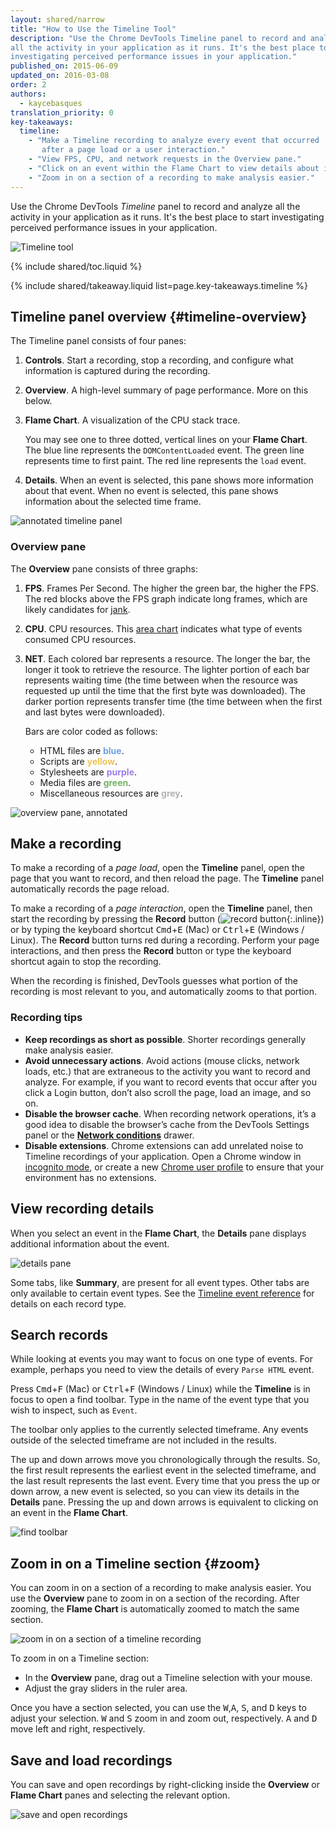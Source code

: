 ```yaml
---
layout: shared/narrow
title: "How to Use the Timeline Tool"
description: "Use the Chrome DevTools Timeline panel to record and analyze 
all the activity in your application as it runs. It's the best place to start 
investigating perceived performance issues in your application."
published_on: 2015-06-09
updated_on: 2016-03-08
order: 2
authors:
  - kaycebasques
translation_priority: 0
key-takeaways:
  timeline:
    - "Make a Timeline recording to analyze every event that occurred 
       after a page load or a user interaction."
    - "View FPS, CPU, and network requests in the Overview pane."
    - "Click on an event within the Flame Chart to view details about it."
    - "Zoom in on a section of a recording to make analysis easier."
---
```


<p class="intro">Use the Chrome DevTools <em>Timeline</em> panel to record 
and analyze all the activity in your application as it runs. It's the best 
place to start investigating perceived performance issues in your 
application.</p>

![Timeline tool](imgs/timeline-panel.png)

{% include shared/toc.liquid %}

{% include shared/takeaway.liquid list=page.key-takeaways.timeline %}

## Timeline panel overview {#timeline-overview}

The Timeline panel consists of four panes:

1. **Controls**. Start a recording, stop a recording, and 
   configure what information is captured during the recording.
2. **Overview**. A high-level summary of page performance. More on this 
   below.
3. **Flame Chart**. A visualization of the CPU stack trace. 

   You may see one to three dotted, vertical lines on your **Flame Chart**. The 
   blue line represents the `DOMContentLoaded` event. The green line represents 
   time to first paint. The red line represents the `load` event. 
4. **Details**. When an event is selected, this pane shows more information 
   about that event. When no event is selected, this pane shows information 
   about the selected time frame. 

![annotated timeline panel](imgs/timeline-annotated.png)

### Overview pane

The **Overview** pane consists of three graphs:

1. **FPS**. Frames Per Second. The higher the green bar, the higher the 
   FPS. The red blocks above the FPS graph indicate long frames, which are 
   likely candidates for [jank][jank].
2. **CPU**. CPU resources. This [area chart][ac] indicates what type of events 
   consumed CPU resources. 
3. **NET**. Each colored bar represents a resource. The longer the bar, the
   longer it took to retrieve the resource. The lighter portion of each bar 
   represents waiting time (the time between when the resource was requested
   up until the time that the first byte was downloaded). The darker portion
   represents transfer time (the time between when the first and last bytes
   were downloaded).

   Bars are color coded as follows:
   <!-- source: https://goo.gl/eANVFf -->
   * HTML files are **<span style="color:hsl(214, 67%, 66%)">blue</span>**.
   * Scripts are **<span style="color:hsl(43, 83%, 64%)">yellow</span>**.
   * Stylesheets are **<span style="color:hsl(256, 67%, 70%)">purple</span>**.
   * Media files are **<span style="color:hsl(109, 33%, 55%)">green</span>**.
   * Miscellaneous resources are 
     **<span style="color:hsl(0, 0%, 70%)">grey</span>**.

![overview pane, annotated](imgs/overview-annotated.jpg)

[ac]: https://en.wikipedia.org/wiki/Area_chart 
[jank]: /web/fundamentals/performance/rendering/

## Make a recording

To make a recording of a *page load*, open the **Timeline** panel, open the 
page that you want to record, and then reload the page. The **Timeline** 
panel automatically records the page reload.

To make a recording of a *page interaction*, open the **Timeline** panel, then
start the recording by pressing the **Record** button 
(![record button](imgs/record-off.png){:.inline}) or by typing the keyboard 
shortcut <kbd>Cmd</kbd>+<kbd>E</kbd> (Mac) or <kbd>Ctrl</kbd>+<kbd>E</kbd> 
(Windows / Linux). The **Record** button turns red during a recording. Perform 
your page interactions, and then press the **Record** button or type the 
keyboard shortcut again to stop the recording.

When the recording is finished, DevTools guesses what portion of the recording
is most relevant to you, and automatically zooms to that portion.

### Recording tips

* **Keep recordings as short as possible**. Shorter recordings generally make 
  analysis easier.
* **Avoid unnecessary actions**. Avoid actions (mouse clicks, network loads, 
  etc.) that are extraneous to the activity you want to record and analyze. 
  For example, if you want to record events that occur after you click a Login 
  button, don’t also scroll the page, load an image, and so on.
* **Disable the browser cache**. When recording network operations, it’s a 
  good idea to disable the browser’s cache from the DevTools Settings panel or
  the [**Network conditions**][nc] drawer.
* **Disable extensions**. Chrome extensions can add unrelated noise to 
  Timeline recordings of your application. Open a Chrome window in 
  [incognito mode][incognito], or create a new 
  [Chrome user profile][new chrome profile] to ensure that your environment
  has no extensions.

[nc]: /web/tools/chrome-devtools/profile/network-performance/network-conditions#network-conditions
[incognito]: https://support.google.com/chrome/answer/95464
[new chrome profile]: https://support.google.com/chrome/answer/142059

## View recording details

When you select an event in the **Flame Chart**, the **Details** pane displays 
additional information about the event.

![details pane](imgs/details-pane.png)

Some tabs, like **Summary**, are present for all event types. Other tabs are
only available to certain event types. See the [Timeline event 
reference][event reference] for details on each record type.

[event reference]: /web/tools/chrome-devtools/profile/evaluate-performance/performance-reference

## Search records

While looking at events you may want to focus on one type of events. For
example, perhaps you need to view the details of every `Parse HTML` event. 

Press <kbd>Cmd</kbd>+<kbd>F</kbd> (Mac) or <kbd>Ctrl</kbd>+<kbd>F</kbd> 
(Windows / Linux) while the **Timeline** is in focus to open a find toolbar. 
Type in the name of the event type that you wish to inspect, such as `Event`.

The toolbar only applies to the currently selected timeframe. Any events 
outside of the selected timeframe are not included in the results. 

The up and down arrows move you chronologically through the results. So, the
first result represents the earliest event in the selected timeframe, and
the last result represents the last event. Every time that you press the up
or down arrow, a new event is selected, so you can view its details in the
**Details** pane. Pressing the up and down arrows is equivalent to clicking 
on an event in the **Flame Chart**.

![find toolbar](imgs/find-toolbar.png)

## Zoom in on a Timeline section {#zoom}

You can zoom in on a section of a recording to make analysis easier. You use
the **Overview** pane to zoom in on a section of the recording. After zooming,
the **Flame Chart** is automatically zoomed to match the same section.

![zoom in on a section of a timeline recording](imgs/zoom.png)

To zoom in on a Timeline section:

* In the **Overview** pane, drag out a Timeline selection with your mouse.
* Adjust the gray sliders in the ruler area.

Once you have a section selected, you can use the <kbd>W</kbd>,<kbd>A</kbd>,
<kbd>S</kbd>, and <kbd>D</kbd> keys to adjust your selection. <kbd>W</kbd> 
and <kbd>S</kbd> zoom in and zoom out, respectively. <kbd>A</kbd> and 
<kbd>D</kbd> move left and right, respectively.

## Save and load recordings

You can save and open recordings by right-clicking inside the 
**Overview** or **Flame Chart** panes and selecting the relevant option.

![save and open recordings](imgs/save-open.png)
